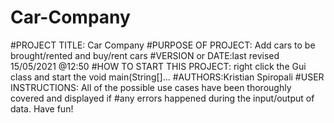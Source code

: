 # Car-Company
#PROJECT TITLE: Car Company
#PURPOSE OF PROJECT: Add cars to be brought/rented and buy/rent cars
#VERSION or DATE:last revised 15/05/2021 @12:50
#HOW TO START THIS PROJECT: right click the Gui class and start the void main(String[]...
#AUTHORS:Kristian Spiropali
#USER INSTRUCTIONS: All of the possible use cases have been thoroughly covered and displayed if
#any errors happened during the input/output of data. Have fun!
